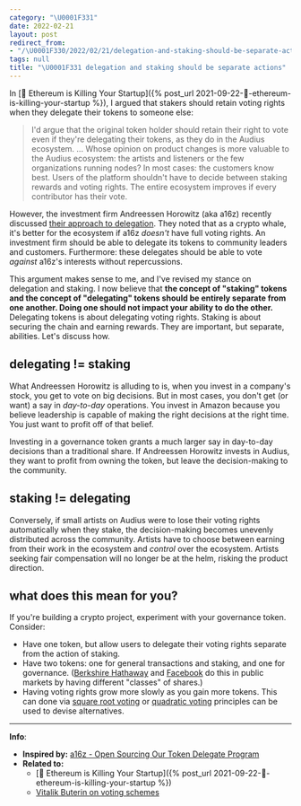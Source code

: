 ```yaml
---
category: "\U0001F331"
date: 2022-02-21
layout: post
redirect_from:
- "/\U0001F330/2022/02/21/delegation-and-staking-should-be-separate-actions.html"
tags: null
title: "\U0001F331 delegation and staking should be separate actions"
---
```


In [🌳 Ethereum is Killing Your Startup]({% post_url 2021-09-22-🌳-ethereum-is-killing-your-startup %}), I argued that stakers should retain voting rights when they delegate their tokens to someone else:

> I'd argue that the original token holder should retain their right to vote even if they're delegating their tokens, as they do in the Audius ecosystem. ... Whose opinion on product changes is more valuable to the Audius ecosystem: the artists and listeners or the few organizations running nodes? In most cases: the customers know best. Users of the platform shouldn't have to decide between staking rewards and voting rights. The entire ecosystem improves if every contributor has their vote.

However, the investment firm Andreessen Horowitz (aka a16z) recently discussed [their approach to delegation](https://a16z.com/2021/08/26/open-sourcing-our-token-delegate-program/). They noted that as a crypto whale, it's better for the ecosystem if a16z _doesn't_ have full voting rights. An investment firm should be able to delegate its tokens to community leaders and customers. Furthermore: these delegates should be able to vote _against_ a16z's interests without repercussions.

This argument makes sense to me, and I've revised my stance on delegation and staking. I now believe that **the concept of "staking" tokens and the concept of "delegating" tokens should be entirely separate from one another. Doing one should not impact your ability to do the other.** Delegating tokens is about delegating voting rights. Staking is about securing the chain and earning rewards. They are important, but separate, abilities. Let's discuss how.

## delegating != staking

What Andreessen Horowitz is alluding to is, when you invest in a company's stock, you get to vote on big decisions. But in most cases, you don't get (or want) a say in _day-to-day_ operations. You invest in Amazon because you believe leadership is capable of making the right decisions at the right time. You just want to profit off of that belief.

Investing in a governance token grants a much larger say in day-to-day decisions than a traditional share. If Andreessen Horowitz invests in Audius, they want to profit from owning the token, but leave the decision-making to the community.

## staking != delegating
Conversely, if small artists on Audius were to lose their voting rights automatically when they stake, the decision-making becomes unevenly distributed across the community. Artists have to choose between earning from their work in the ecosystem and _control_ over the ecosystem. Artists seeking fair compensation will no longer be at the helm, risking the product direction.

## what does this mean for you?
If you're building a crypto project, experiment with your governance token. Consider:
- Have one token, but allow users to delegate their voting rights separate from the action of staking.
- Have two tokens: one for general transactions and staking, and one for governance. ([Berkshire Hathaway](https://www.investopedia.com/ask/answers/021615/what-difference-between-berkshire-hathaways-class-and-class-b-shares.asp) and [Facebook](https://www.businessinsider.com/facebook-new-stock-structure-2016-4?op=1) do this in public markets by having different "classes" of shares.)
- Having voting rights grow more slowly as you gain more tokens. This can done via [square root voting](https://jumpcrypto.com/square-root-voting/) or  [quadratic voting](https://en.wikipedia.org/wiki/Quadratic_voting) principles can be used to devise alternatives.
<hr/>

**Info**:
- **Inspired by:** [a16z - Open Sourcing Our Token Delegate Program](https://a16z.com/2021/08/26/open-sourcing-our-token-delegate-program/)
- **Related to:**
	- [🌳 Ethereum is Killing Your Startup]({% post_url 2021-09-22-🌳-ethereum-is-killing-your-startup %})
	- [Vitalik Buterin on voting schemes](https://vitalik.ca/general/2021/08/16/voting3.html)